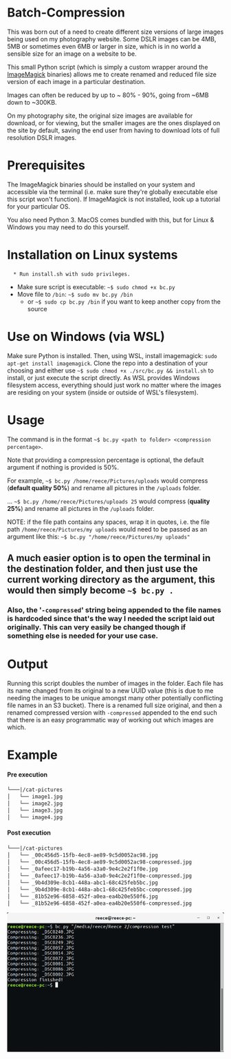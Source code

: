 # Batch-Compression

This was born out of a need to create different size versions of large images being used on my photography website. Some DSLR images can be 4MB, 5MB or sometimes even 6MB or larger in size, which is in no world a sensible size for an image on a website to be.

This small Python script (which is simply a custom wrapper around the [ImageMagick](https://github.com/ImageMagick/ImageMagick) binaries) allows me to create renamed and reduced file size version of each image in a particular destination.

Images can often be reduced by up to ~ 80% - 90%, going from ~6MB down to ~300KB.

On my photography site, the original size images are available for download, or for viewing, but the smaller images are the ones displayed on the site by default, saving the end user from having to download lots of full resolution DSLR images.

# Prerequisites
  The ImageMagick binaries should be installed on your system and accessible via the terminal (i.e. make sure they're globally executable else this script won't function). If ImageMagick is not installed, look up a tutorial for your particular OS.

  You also need Python 3. MacOS comes bundled with this, but for Linux & Windows you may need to do this yourself.


# Installation on Linux systems
      * Run install.sh with sudo privileges.
  * Make sure script is executable: `~$ sudo chmod +x bc.py`
  * Move file to `/bin`: `~$ sudo mv bc.py /bin`
    * or `~$ sudo cp bc.py /bin` if you want to keep another copy from the source

# Use on Windows (via WSL)
Make sure Python is installed. Then, using WSL, install imagemagick: `sudo apt-get install imagemagick`. Clone the repo into a
destination of your choosing and either use `~$ sudo chmod +x ./src/bc.py && install.sh` to install, or just execute the script directly.
As WSL provides Windows filesystem access, everything should just work no matter where the images are residing on your system (inside or outside of WSL's filesystem).


# Usage
The command is in the format `~$ bc.py <path to folder> <compression percentage>`.

Note that providing a compression percentage is optional, the default argument if nothing is provided is 50%.

For example, `~$ bc.py /home/reece/Pictures/uploads` would compress (**default quality 50%**) and rename all pictures in the `/uploads` folder.

... `~$ bc.py /home/reece/Pictures/uploads 25` would compress (**quality 25%**) and rename all pictures in the `/uploads` folder.


NOTE: if the file path contains any spaces, wrap it in quotes, i.e. the file path `/home/reece/Pictures/my uploads` would need to be passed as an argument like this: `~$ bc.py "/home/reece/Pictures/my uploads"`

## A much easier option is to open the terminal in the destination folder, and then just use the current working directory as the argument, this would then simply become `~$ bc.py .`

### Also, the '`-compressed`' string being appended to the file names is hardcoded since that's the way I needed the script laid out originally. This can very easily be changed though if something else is needed for your use case.

# Output
Running this script doubles the number of images in the folder. Each file has its name changed from its original to a new
UUID value (this is due to me needing the images to be unique amongst many other potentially conflicting file names in an S3 bucket).
There is a renamed full size original, and then a renamed compressed version with `-compressed` appended to the end such that there is an easy programmatic way of working out which images are which.

# Example

#### Pre execution

```
└───|/cat-pictures
│   └── image1.jpg
│   └── image2.jpg
│   └── image3.jpg
│   └── image4.jpg
```

#### Post execution
```
└───|/cat-pictures
│   └── _00c456d5-15fb-4ec8-ae89-9c5d0052ac98.jpg
│   └── _00c456d5-15fb-4ec8-ae89-9c5d0052ac98-compressed.jpg
│   └── _0afeec17-b19b-4a56-a3a0-9e4c2e2f1f0e.jpg
│   └── _0afeec17-b19b-4a56-a3a0-9e4c2e2f1f0e-compressed.jpg
│   └── _9b4d309e-8cb1-448a-abc1-68c425feb5bc.jpg
│   └── _9b4d309e-8cb1-448a-abc1-68c425feb5bc-compressed.jpg
│   └── _81b52e96-6858-452f-a0ea-ea4b20e550f6.jpg
│   └── _81b52e96-6858-452f-a0ea-ea4b20e550f6-compressed.jpg
```


![Terminal example](res/terminal-example.png)

